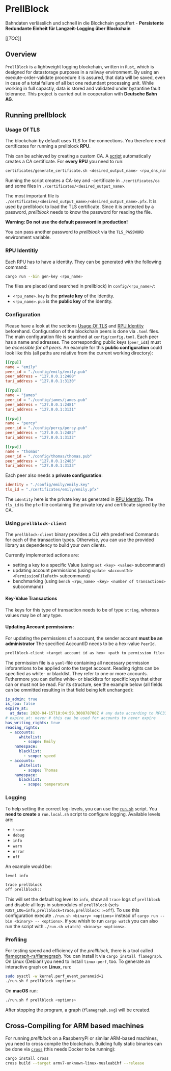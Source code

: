 # PrellBlock

Bahndaten verlässlich und schnell in die Blockchain gepuffert - **Persistente Redundante Einheit für Langzeit-Logging über Blockchain**

[[_TOC_]]

## Overview

`PrellBlock` is a lightweight logging blockchain, written in `Rust`, which is designed for datastorage purposes in a railway environment.
By using an execute-order-validate procedure it is assured, that data will be saved, even in case of a total failure of all but one redundant processing unit.
While working in full capactiy, data is stored and validated under byzantine fault tolerance. This project is carried out in cooperation with **Deutsche Bahn AG**.

## Running prellblock

### Usage Of TLS

The blockchain by default uses TLS for the connections.
You therefore need certificates for running a prellblock **RPU**.

This can be achieved by creating a custom CA. A [script](./certificates/generate_certificate.sh) automatically creates a CA certificate.
For **every RPU** you need to run:

```sh
certificates/generate_certificate.sh <desired_output_name> <rpu_dns_name> <rpu_ip>
```

Running the script creates a CA-key and -certificate in `./certificates/ca` and some files in `./certificates/<desired_output_name>`.

The most important file is `./certificates/<desired_output_name>/<desired_output_name>.pfx`. It is used by prellblock to load the TLS certificate.
Since it is protected by a password, *prellblock* needs to know the password for reading the file.

**Warning: Do not use the default password in production!**

You can pass another password to *prellblock* via the `TLS_PASSWORD` environment variable.

### RPU Identitiy

Each RPU has to have a identity. They can be generated with the following command:

```sh
cargo run --bin gen-key <rpu_name>
```

The files are placed (and searched in prellblock) in `config/<rpu_name>/`:

- `<rpu_name>.key` is the **private key** of the identity.
- `<rpu_name>.pub` is the **public key** of the identity.

### Configuration

Please have a look at the sections [Usage Of TLS](#Usage-Of-TLS) and [RPU Identity](#rpu-identity) beforehand.
Configuration of the blockchain peers is done via `.toml` files.
The main configuration file is searched at `config/config.toml`.
Each peer has a name and adresses. The corresponding public keys (`peer_id`s) must be *accessible for all peers*.
An example for this **public configuration** could look like this
(all paths are relative from the current working directory):

```toml
[[rpu]]
name = "emily"
peer_id = "./config/emily/emily.pub"
peer_address = "127.0.0.1:2480"
turi_address = "127.0.0.1:3130"

[[rpu]]
name = "james"
peer_id = "./config/james/james.pub"
peer_address = "127.0.0.1:2481"
turi_address = "127.0.0.1:3131"

[[rpu]]
name = "percy"
peer_id = "./config/percy/percy.pub"
peer_address = "127.0.0.1:2482"
turi_address = "127.0.0.1:3132"

[[rpu]]
name = "thomas"
peer_id = "./config/thomas/thomas.pub"
peer_address = "127.0.0.1:2483"
turi_address = "127.0.0.1:3133"
```

Each peer also needs a **private configuration**:

```toml
identity = "./config/emily/emily.key"
tls_id = "./certificates/emily/emily.pfx"
```

The `identity` here is the private key as generated in [RPU Identitiy](#RPU-Identitiy).
The `tls_id` is the `pfx`-file containing the private key and certificate signed by the CA.

### Using `prellblock-client`

The `prellblock-client` binary provides a CLI with predefined Commands for each of the transaction types. Otherwise, you can use the provided library as dependency to build your own clients.

Currently implemented actions are:

- setting a key to a specific Value (using `set <key> <value>` subcommand)
- updating account permissions  (using `update <AccountId> <PermissionFilePath>` subcommand)
- benchmarking (using `bench <rpu_name> <key> <number of transactions>` subcommand)

#### Key-Value Transactions

The keys for this type of transaction needs to be of type `string`, whereas values may be of any type. 

#### Updating Account permissions:

For updating the permissions of a account, the sender account **must be an administrator**
The specified AccountID needs to be a hex-value `PeerId`.

```sh
prellblock-client <target account id as hex> <path to permission file>
```

The permission file is a `yaml`-file containing all necessary permission inforamtions to be applied onto the target account.
Reading rights can be specified as white- or blacklist. They refer to one or more accounts. Futhermore you can define white- or blacklists for specific keys that either can or must not be read.
For its structure, see the example below (all fields can be ommitted resulting in that field being left unchanged):

```yaml
is_admin: true
is_rpu: false
expire_at:
  at_date: 2020-04-15T10:04:59.300878700Z # any date according to RFC3339
# expire_at: never # this can be used for accounts to never expire
has_writing_rights: true
reading_rights:
  - accounts:
      whitelist:
        - scope: Emily
    namespace:
      blacklist:
        - scope: speed
  - accounts:
      whitelist:
        - scope: Thomas
    namespace:
      blacklist:
        - scope: temperature
```

### Logging

To help setting the correct log-levels, you can use the [`run.sh`](./run.sh) script.
You **need to create** a `run.local.sh` script to configure logging.
Available levels are:

- `trace`
- `debug`
- `info`
- `warn`
- `error`
- `off`

An example would be:

```sh
level info

trace prellblock
off prellblock::
```

This will set the default log level to `info`, show all `trace` logs of `prellblock`
and disable all logs in submodules of `prellblock` (sets `RUST_LOG=info,prellblock=trace,prellblock::=off`).
To use this configuration execute `./run.sh <binary> <options>` instead of `cargo run -- bin <binary> -- <options>`.
If you whish to run `cargo watch` you can also run the script with `./run.sh w(atch) <binary> <options>`.

### Profiling

For testing speed and efficiency of the *prellblock*, there is a tool called [flamegraph-rs/flamegraph](https://github.com/flamegraph-rs/flamegraph).
You can install it via `cargo install flamegraph`. On Linux (Debian) you need to install `linux-perf`, too.
To generate an interactive graph on **Linux**, run:

```sh
sudo sysctl -w kernel.perf_event_paranoid=1
./run.sh f prellblock <options>
```

On **macOS** run:

```sh
./run.sh f prellblock <options>
```

After stopping the program, a graph (`flamegraph.svg`) will be created.

## Cross-Compiling for ARM based machines

For running *prellblock* on a RaspberryPi or similar ARM-based machines, you need to cross compile the blockchain.
Building fully static binaries can be done via [`cross`](https://github.com/rust-embedded/cross) (this needs Docker to be running):

```sh
cargo install cross
cross build --target armv7-unknown-linux-musleabihf --release
```
